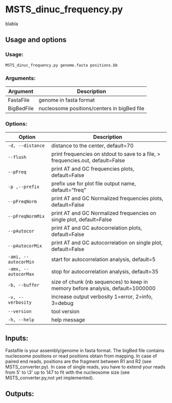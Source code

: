 # MSTS_dinuc_frequency.py

blabla

## Usage and options

### Usage:

`MSTS_dinuc_frequency.py genome.fasta positions.bb`

### Arguments:

| Argument | Description |
| --------- | ----------- |
| FastaFile | genome in fasta format |
| BigBedFile | nucleosome positions/centers in bigBed file |

### Options:

| Option | Description |
| ------ | ----------- |
| `-d, --distance` | distance to the center, default=70 |
| `--flush` | print frequencies on stdout to save to a file, > frequencies.out, default=False |
| `--pFreq` | print AT and GC frequencies plots, default=False |
| `-p ,--prefix` | prefix use for plot file output name, default="freq" |
| `--pFreqNorm` | print AT and GC Normalized frequencies plots, default=False |
| `--pFreqNormMix` | print AT and GC Normalized frequencies on single plot, default=False |
| `--pAutocor` | print AT and GC autocorrelation plots, default=False |
| `--pAutocorMix` | print AT and GC autocorrelation on single plot, default=False |
| `-ami, --autocorMin` | start for autocorrelation analysis, default=5 |
| `-amx, --autocorMax` | stop for autocorrelation analysis, default=35 |
| `-b, --buffer` | size of chunk (nb sequences) to keep in memory before analysis, default=1000000 |
| `-v, --verbosity` | increase output verbosity 1=error, 2=info, 3=debug |
| `--version` | tool version |
| `-h, --help` | help message |


## Inputs:

Fastafile is your assembly/genome in fasta format. The bigBed file contains nucleosome positions or read positions obtain from mapping. In case of paired end reads, positions are the fragment between R1 and R2 (see MSTS_converter.py). In case of single reads, you have to extend your reads from 5\' to \3' up to 147 to fit with the nucleosome size (see MSTS_converter.py,not yet implemented).

## Outputs:


